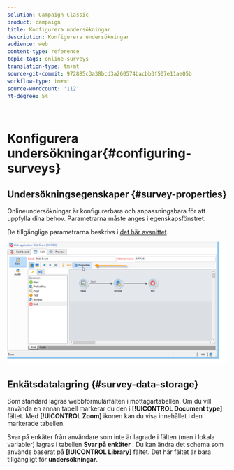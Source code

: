 ```yaml
---
solution: Campaign Classic
product: campaign
title: Konfigurera undersökningar
description: Konfigurera undersökningar
audience: web
content-type: reference
topic-tags: online-surveys
translation-type: tm+mt
source-git-commit: 972885c3a38bcd3a260574bacbb3f507e11ae05b
workflow-type: tm+mt
source-wordcount: '112'
ht-degree: 5%

---
```



# Konfigurera undersökningar{#configuring-surveys}

## Undersökningsegenskaper {#survey-properties}

Onlineundersökningar är konfigurerbara och anpassningsbara för att uppfylla dina behov. Parametrarna måste anges i egenskapsfönstret.

De tillgängliga parametrarna beskrivs i [det här avsnittet](../../web/using/defining-web-forms-properties.md).

![](assets/s_ncs_admin_survey_properties_general.png)

## Enkätsdatalagring {#survey-data-storage}

Som standard lagras webbformulärfälten i mottagartabellen. Om du vill använda en annan tabell markerar du den i **[!UICONTROL Document type]** fältet. Med **[!UICONTROL Zoom]** ikonen kan du visa innehållet i den markerade tabellen.

Svar på enkäter från användare som inte är lagrade i fälten (men i lokala variabler) lagras i tabellen **Svar på enkäter** . Du kan ändra det schema som används baserat på **[!UICONTROL Library]** fältet. Det här fältet är bara tillgängligt för **undersökningar**.
